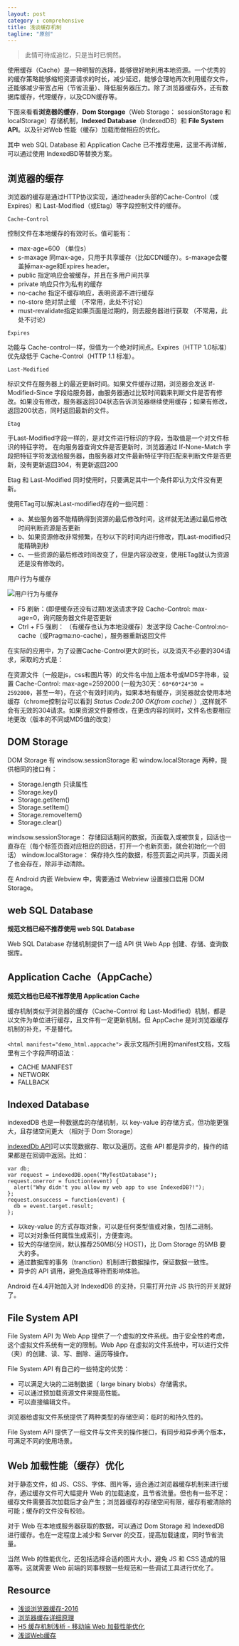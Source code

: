 ```yaml
---
layout: post
category : comprehensive
title: 浅谈缓存机制
tagline: "原创"
---
```


> 此情可待成追忆，只是当时已惘然。


使用缓存（Cache）是一种明智的选择，能够很好地利用本地资源。一个优秀的的缓存策略能够缩短资源请求的时长，减少延迟，能够合理地再次利用缓存文件，还能够减少带宽占用（节省流量）、降低服务器压力。除了浏览器缓存外，还有数据库缓存，代理缓存，以及CDN缓存等。

下面来看看**浏览器的缓存**，**Dom Storgage**（Web Storage： sessionStorage 和 localStorage）存储机制，**Indexed Database**（IndexedDB）和 **File System API**。以及针对Web 性能（缓存）加载而做相应的优化。

其中 web SQL Database 和 Application Cache 已不推荐使用，这里不再详解，可以通过使用 IndexedBD等替换方案。

## 浏览器的缓存

浏览器的缓存是通过HTTP协议实现，通过header头部的Cache-Control（或Expires）和 Last-Modified（或Etag）等字段控制文件的缓存。

`Cache-Control`

控制文件在本地缓存的有效时长。值可能有：

- max-age=600 （单位s）
- s-maxage 同max-age，只用于共享缓存（比如CDN缓存）。s-maxage会覆盖掉max-age和Expires header。
- public 指定响应会被缓存，并且在多用户间共享
- private 响应只作为私有的缓存
- no-cache 指定不缓存响应，表明资源不进行缓存
- no-store 绝对禁止缓  （不常用，此处不讨论）
- must-revalidate指定如果页面是过期的，则去服务器进行获取 （不常用，此处不讨论）

`Expires` 

功能与 Cache-control一样，但值为一个绝对时间点。Expires（HTTP 1.0标准）优先级低于 Cache-Control（HTTP 1.1 标准）。

`Last-Modified`

标识文件在服务器上的最近更新时间。如果文件缓存过期，浏览器会发送 If-Modified-Since 字段给服务器，由服务器通过比较时间戳来判断文件是否有修改。如果没有修改，服务器返回304状态告诉浏览器继续使用缓存；如果有修改，返回200状态，同时返回最新的文件。

`Etag`

于Last-Modified字段一样的，是对文件进行标识的字段，当取值是一个对文件标识的特征字符。
在向服务器查询文件是否更新时，浏览器通过 If-None-Match 字段把特征字符发送给服务器，由服务器对文件最新特征字符匹配来判断文件是否更新，没有更新返回304，有更新返回200

Etag 和 Last-Modified 同时使用时，只要满足其中一个条件即认为文件没有更新。

使用ETag可以解决Last-modified存在的一些问题：

- a、某些服务器不能精确得到资源的最后修改时间，这样就无法通过最后修改时间判断资源是否更新 
- b、如果资源修改非常频繁，在秒以下的时间内进行修改，而Last-modified只能精确到秒 
- c、一些资源的最后修改时间改变了，但是内容没改变，使用ETag就认为资源还是没有修改的。


用户行为与缓存

![用户行为与缓存](http://ww4.sinaimg.cn/mw690/6941baebgw1eukzzr7rc2j20hg04kjsd.jpg)

- F5 刷新：(即便缓存还没有过期)发送请求字段 Cache-Control: max-age=0，询问服务器文件是否更新
- Ctrl + F5 强刷： （有缓存也认为本地没缓存）发送字段 Cache-Control:no-cache（或Pragma:no-cache），服务器重新返回文件


在实际的应用中，为了设置Cache-Control更大的时长，以及消灭不必要的304请求，采取的方式是：

在资源文件（一般是js，css和图片等）的文件名中加上版本号或MD5字符串，设置 Cache-Control: max-age=2592000 (一般为30天：`60*60*24*30 = 2592000`，甚至一年)，在这个有效时间内，如果本地有缓存，浏览器就会使用本地缓存（chrome控制台可以看到 *Status Code:200 OK(from cache)* ）,这样就不会有无效的304请求。如果资源文件要修改，在更改内容的同时，文件名也要相应地更改（版本的不同或MD5值的改变）


## DOM Storage

DOM Storage 有 windsow.sessionStorage 和 window.localStorage 两种，提供相同的接口有：

- Storage.length 只读属性
- Storage.key()
- Storage.getItem()
- Storage.setItem()
- Storage.removeItem()
- Storage.clear()

windsow.sessionStorage： 存储回话期间的数据，页面载入或被恢复，回话也一直存在（每个标签页面对应相应的回话，打开一个也新页面，就会初始化一个回话）
window.localStorage： 保存持久性的数据，标签页面之间共享，页面关闭了也会存在，除非手动清除。

在 Android 内嵌 Webview 中，需要通过 Webview 设置接口启用 DOM Storage。

## web SQL Database

**规范文档已经不推荐使用 web SQL Database**

Web SQL Database 存储机制提供了一组 API 供 Web App 创建、存储、查询数据库。

## Application Cache（AppCache）

**规范文档也已经不推荐使用 Application Cache**

缓存机制类似于浏览器的缓存（Cache-Control 和 Last-Modified）机制，都是以文件为单位进行缓存，且文件有一定更新机制。但 AppCache 是对浏览器缓存机制的补充，不是替代。

`<html manifest="demo_html.appcache">` 表示文档所引用的manifest文档，文档里有三个字段声明语法：

- CACHE MANIFEST
- NETWORK
- FALLBACK	

## Indexed Database

indexedDB 也是一种数据库的存储机制，以 key-value 的存储方式，但功能更强大，且存储空间更大 （相对于 Dom Storage）

[indexedDb API][ID_indexedDB_API]]可以实现数据存、取以及遍历。这些 API 都是异步的，操作的结果都是在回调中返回。比如：

	var db;
	var request = indexedDB.open("MyTestDatabase");
	request.onerror = function(event) {
	  alert("Why didn't you allow my web app to use IndexedDB?!");
	};
	request.onsuccess = function(event) {
	  db = event.target.result;
	};

- 以key-value 的方式存取对象，可以是任何类型值或对象，包括二进制。
- 可以对对象任何属性生成索引，方便查询。
- 较大的存储空间，默认推荐250MB(分 HOST)，比 Dom Storage 的5MB 要大的多。
- 通过数据库的事务（tranction）机制进行数据操作，保证数据一致性。
- 异步的 API 调用，避免造成等待而影响体验。

Android 在4.4开始加入对 IndexedDB 的支持，只需打开允许 JS 执行的开关就好了。


## File System API

File System API 为 Web App 提供了一个虚拟的文件系统。由于安全性的考虑，这个虚拟文件系统有一定的限制。Web App 在虚拟的文件系统中，可以进行文件（夹）的创建、读、写、删除、遍历等操作。

File System API 有自己的一些特定的优势：

- 可以满足大块的二进制数据（ large binary blobs）存储需求。
- 可以通过预加载资源文件来提高性能。
- 可以直接编辑文件。

浏览器给虚拟文件系统提供了两种类型的存储空间：临时的和持久性的。

File System API 提供了一组文件与文件夹的操作接口，有同步和异步两个版本，可满足不同的使用场景。


## Web 加载性能（缓存）优化

对于静态文件，如 JS、CSS、字体、图片等，适合通过浏览器缓存机制来进行缓存，通过缓存文件可大幅提升 Web 的加载速度，且节省流量。但也有一些不足：缓存文件需要首次加载后才会产生；浏览器缓存的存储空间有限，缓存有被清除的可能；缓存的文件没有校验。

对于 Web 在本地或服务器获取的数据，可以通过 Dom Storage 和 IndexedDB 进行缓存。也在一定程度上减少和 Server 的交互，提高加载速度，同时节省流量。

当然 Web 的性能优化，还包括选择合适的图片大小，避免 JS 和 CSS 造成的阻塞等。这就需要 Web 前端的同事根据一些规范和一些调试工具进行优化了。

## Resource

- [浅谈浏览器缓存-2016](http://zhuanlan.zhihu.com/p/20430670)
- [浏览器缓存详细原理](http://blog.csdn.net/longyulu/article/details/45672607)
- [H5 缓存机制浅析 - 移动端 Web 加载性能优化](https://segmentfault.com/a/1190000004132566)
- [浅谈Web缓存](http://www.alloyteam.com/2016/03/discussion-on-web-caching/?utm_source=tuicool&utm_medium=referral)

[ID_indexedDB_API]:https://developer.mozilla.org/en-US/docs/Web/API/IndexedDB_API
